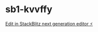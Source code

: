 # sb1-kvvffy

[Edit in StackBlitz next generation editor ⚡️](https://stackblitz.com/~/github.com/MizaelXavier/sb1-kvvffy)